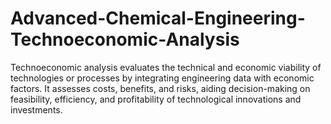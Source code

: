 # Advanced-Chemical-Engineering-Technoeconomic-Analysis
 Technoeconomic analysis evaluates the technical and economic viability of technologies or processes by integrating engineering data with economic factors. It assesses costs, benefits, and risks, aiding decision-making on feasibility, efficiency, and profitability of technological innovations and investments.
